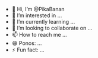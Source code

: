 - 👋 Hi, I’m @PikaBanan
- 👀 I’m interested in ...
- 🌱 I’m currently learning ...
- 💞️ I’m looking to collaborate on ...
- 📫 How to reach me ...
- 😄 Ponos: ...
- ⚡ Fun fact: ...

<!---
PikaBanan/PikaBanan is a ✨ special ✨ repository because its `README.md` (this file) appears on your GitHub profile.
You can click the Preview link to take a look at your changes.
--->
